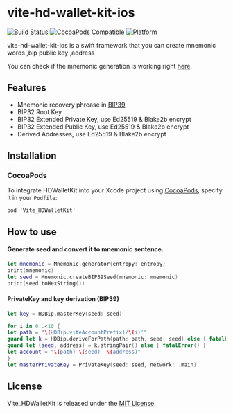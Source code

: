 # vite-hd-wallet-kit-ios

[![Build Status](https://travis-ci.org/vitelabs/Vite_HDWalletKit.svg)](https://travis-ci.org/vitelabs/Vite_HDWalletKit)
[![CocoaPods Compatible](https://img.shields.io/cocoapods/v/Vite_HDWalletKit.svg)](https://img.shields.io/cocoapods/v/Vite_HDWalletKit.svg)
[![Platform](https://img.shields.io/cocoapods/p/Vite_HDWalletKit.svg?style=flat)](http://cocoadocs.org/docsets/Vite_HDWalletKit)


vite-hd-wallet-kit-ios  is a swift framework that you  can  create mnemonic words ,bip public key ,address 

You can check if the mnemonic generation is working right [here](https://iancoleman.io/bip39/).

## Features
- Mnemonic recovery phrease in [BIP39](https://github.com/bitcoin/bips/blob/master/bip-0039.mediawiki)
- BIP32 Root Key
- BIP32 Extended Private Key, use Ed25519 & Blake2b encrypt
- BIP32 Extended Public Key, use Ed25519 & Blake2b encrypt
- Derived Addresses, use Ed25519 & Blake2b encrypt

## Installation
### CocoaPods
<p>To integrate HDWalletKit into your Xcode project using <a href="http://cocoapods.org">CocoaPods</a>, specify it in your <code>Podfile</code>:</p>
<pre><code class="ruby language-ruby">pod 'Vite_HDWalletKit'</code></pre>

## How to use
#### Generate seed and convert it to mnemonic sentence.
```swift
let mnemonic = Mnemonic.generator(entropy: entropy)
print(mnemonic)
let seed = Mnemonic.createBIP39Seed(mnemonic: mnemonic)
print(seed.toHexString())

```
#### PrivateKey and key derivation (BIP39)

```swift
let key = HDBip.masterKey(seed: seed)

for i in 0..<10 {
let path = "\(HDBip.viteAccountPrefix)/\(i)'"
guard let k = HDBip.deriveForPath(path: path, seed: seed) else { fatalError() }
guard let (seed, address) = k.stringPair() else { fatalError() }
let account = "\(path) \(seed)  \(address)"
}
let masterPrivateKey = PrivateKey(seed: seed, network: .main)
```

## License
Vite_HDWalletKit is released under the [MIT License](https://github.com/essentiaone/HDWallet/blob/develop/LICENSE).
